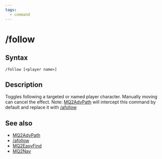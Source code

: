 ```yaml
---
tags:
  - command
---
```


# /follow

## Syntax

<!--cmd-syntax-start-->
```eqcommand
/follow [<player name>]
```
<!--cmd-syntax-end-->

## Description

<!--cmd-desc-start-->
Toggles following a targeted or named player character. Manually moving can cancel the effect. Note: [MQ2AdvPath](../../mq2advpath/index.md) will intercept this command by default and replace it with [/afollow](../../mq2advpath/cmd-afollow.md)
<!--cmd-desc-end-->

## See also

- [MQ2AdvPath](../../mq2advpath/index.md)
- [/afollow](../../mq2advpath/cmd-afollow.md)
- [MQ2EasyFind](../../mq2easyfind/index.md)
- [MQ2Nav](../../mq2nav/index.md)